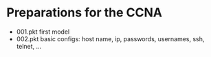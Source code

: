 # Preparations for the CCNA

- 001.pkt first model
- 002.pkt basic configs: host name, ip, passwords, usernames, ssh, telnet, ...
